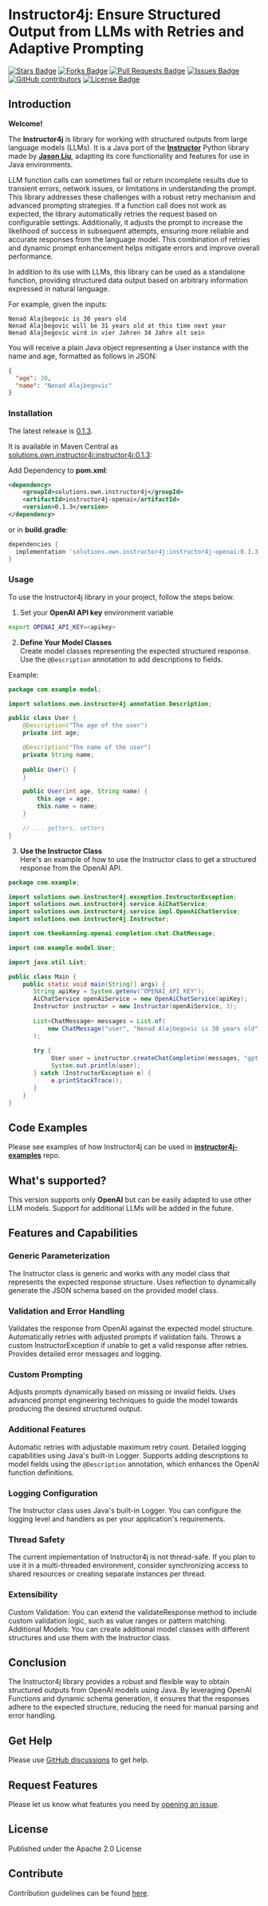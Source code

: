 # Instructor4j: Ensure Structured Output from LLMs with Retries and Adaptive Prompting

<a href="https://github.com/ows-eservices/instructor4j/stargazers"><img src="https://img.shields.io/github/stars/ows-eservices/instructor4j" alt="Stars Badge"/></a>
<a href="https://github.com/ows-eservices/instructor4j/network/members"><img src="https://img.shields.io/github/forks/ows-eservices/instructor4j" alt="Forks Badge"/></a>
<a href="https://github.com/ows-eservices/instructor4j/pulls"><img src="https://img.shields.io/github/issues-pr/ows-eservices/instructor4j" alt="Pull Requests Badge"/></a>
<a href="https://github.com/ows-eservices/instructor4j/issues"><img src="https://img.shields.io/github/issues/ows-eservices/instructor4j" alt="Issues Badge"/></a>
<a href="https://github.com/ows-eservices/instructor4j/graphs/contributors"><img alt="GitHub contributors" src="https://img.shields.io/github/contributors/ows-eservices/instructor4j?color=2b9348"></a>
<a href="https://github.com/ows-eservices/instructor4j/blob/master/LICENSE"><img src="https://img.shields.io/github/license/ows-eservices/instructor4j?color=2b9348" alt="License Badge"/></a>


## Introduction

**Welcome!**

The **Instructor4j** is library for working with structured outputs from large language models (LLMs). It is a Java port of the **[Instructor](https://python.useinstructor.com/)** Python library made by **[Jason Liu](https://x.com/jxnlco/)**, adapting its core functionality and features for use in Java environments.

LLM function calls can sometimes fail or return incomplete results due to transient errors, network issues, or limitations in understanding the prompt. This library addresses these challenges with a robust retry mechanism and advanced prompting strategies. If a function call does not work as expected, the library automatically retries the request based on configurable settings. Additionally, it adjusts the prompt to increase the likelihood of success in subsequent attempts, ensuring more reliable and accurate responses from the language model. This combination of retries and dynamic prompt enhancement helps mitigate errors and improve overall performance.

In addition to its use with LLMs, this library can be used as a standalone function, providing structured data output based on arbitrary information expressed in natural language.

For example, given the inputs:
```text 
Nenad Alajbegovic is 30 years old
Nenad Alajbegovic will be 31 years old at this time next year 
Nenad Alajbegovic wird in vier Jahren 34 Jahre alt sein
```

You will receive a plain Java object representing a User instance with the name and age, formatted as follows in JSON:
```json
{
  "age": 30,
  "name": "Nenad Alajbegovic"
}
```

### Installation
The latest release is
[0.1.3](https://github.com/ows-eservices/instructor4j/releases/tag/v0.1.3).

It is available in Maven Central as
[solutions.own.instructor4j:instructor4j:0.1.3](http://search.maven.org/#artifactdetails%7Csolutions.own.instructor4j%7Cinstructor4j-openai%7C0.1.3%7Cjar):

Add Dependency to **pom.xml**:

```xml
<dependency>
    <groupId>solutions.own.instructor4j</groupId>
    <artifactId>instructor4j-openai</artifactId>
    <version>0.1.3</version>
</dependency>
```
or in **build.gradle**:
```groovy
dependencies {
  implementation 'solutions.own.instructor4j:instructor4j-openai:0.1.3'
}
```

### Usage
To use the Instructor4j library in your project, follow the steps below.

1. Set your **OpenAI API key** environment variable

```bash
export OPENAI_API_KEY=<apikey>
```

2. **Define Your Model Classes**  
Create model classes representing the expected structured response. Use the `@Description` annotation to add descriptions to fields.

Example:
```java
package com.example.model;

import solutions.own.instructor4j.annotation.Description;

public class User {
    @Description("The age of the user")
    private int age;

    @Description("The name of the user")
    private String name;
    
    public User() {
    }

    public User(int age, String name) {
        this.age = age;
        this.name = name;
    }

    // ... getters, setters 
}
```
3. **Use the Instructor Class**  
Here's an example of how to use the Instructor class to get a structured response from the OpenAI API.

```java
package com.example;

import solutions.own.instructor4j.exception.InstructorException;
import solutions.own.instructor4j.service.AiChatService;
import solutions.own.instructor4j.service.impl.OpenAiChatService;
import solutions.own.instructor4j.Instructor;

import com.theokanning.openai.completion.chat.ChatMessage;

import com.example.model.User;

import java.util.List;

public class Main {
    public static void main(String[] args) {
       String apiKey = System.getenv("OPENAI_API_KEY");
       AiChatService openAiService = new OpenAiChatService(apiKey);
       Instructor instructor = new Instructor(openAiService, 3);
   
       List<ChatMessage> messages = List.of(
           new ChatMessage("user", "Nenad Alajbegovic is 30 years old")
       );
   
       try {            
            User user = instructor.createChatCompletion(messages, "gpt-3.5-turbo", User.class);
            System.out.println(user);
       } catch (InstructorException e) {
            e.printStackTrace();
       }
    }
}
```
## Code Examples
Please see examples of how Instructor4j can be used in **[instructor4j-examples](https://github.com/ows-eservices/instructor4j-examples)** repo.

## What's supported?
This version supports only **OpenAI** but can be easily adapted to use other LLM models. Support for additional LLMs will be added in the future.

## Features and Capabilities
### Generic Parameterization
The Instructor class is generic and works with any model class that represents the expected response structure.
Uses reflection to dynamically generate the JSON schema based on the provided model class.

### Validation and Error Handling
Validates the response from OpenAI against the expected model structure.
Automatically retries with adjusted prompts if validation fails.
Throws a custom InstructorException if unable to get a valid response after retries.
Provides detailed error messages and logging.

### Custom Prompting
Adjusts prompts dynamically based on missing or invalid fields.
Uses advanced prompt engineering techniques to guide the model towards producing the desired structured output.

### Additional Features
Automatic retries with adjustable maximum retry count.
Detailed logging capabilities using Java's built-in Logger.
Supports adding descriptions to model fields using the `@Description` annotation, which enhances the OpenAI function definitions.

### Logging Configuration
The Instructor class uses Java's built-in Logger.
You can configure the logging level and handlers as per your application's requirements.

### Thread Safety
The current implementation of Instructor4j is not thread-safe.
If you plan to use it in a multi-threaded environment, consider synchronizing access to shared resources or creating separate instances per thread.

### Extensibility
Custom Validation: You can extend the validateResponse method to include custom validation logic, such as value ranges or pattern matching.
Additional Models: You can create additional model classes with different structures and use them with the Instructor class.

## Conclusion
The Instructor4j library provides a robust and flexible way to obtain structured outputs from OpenAI models using Java. By leveraging OpenAI Functions and dynamic schema generation, it ensures that the responses adhere to the expected structure, reducing the need for manual parsing and error handling.

## Get Help
Please use [GitHub discussions](https://github.com/ows-eservices/instructor4j/discussions)
to get help.

## Request Features
Please let us know what features you need by [opening an issue](https://github.com/ows-eservices/instructor4j/issues/new/choose).

## License
Published under the Apache 2.0 License

## Contribute
Contribution guidelines can be found [here](https://github.com/ows-eservices/instructor4j/blob/master/CONTRIBUTING.md).
